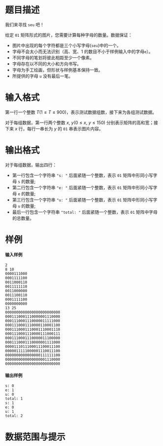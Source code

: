 
# 题目描述

我们来寻找 `seu` 吧！

给定 `01` 矩阵形式的图片，您需要计算每种字母的数量。数据保证：

* 图片中出现的每个字符都是三个小写字母(`seu`)中的一个。
* 字母不会太小而无法识别（高、宽、$1$ 的数目不小于样例输入中的字母`e`）。
* 不同字母的笔划将彼此相距至少一个像素。
* 字母存在以不同的大小和方向书写。
* 字母为手工绘画，但形状与样例基本保持一致。
* 所提供的字母 `u` 没有最后一笔。

# 输入格式

第一行一个整数 $T(1 \leq T \leq 900)$，表示测试数据组数，接下来为各组测试数据。

对于每组数据，第一行两个整数 $x,\ y(0 \leq x,\ y \leq 150$) 分别表示矩阵的高和宽；接下来 $x$ 行，每行一串长为 $y$ 的 `01` 串表示图片内容。

# 输出格式

对于每组数据，输出四行：

* 第一行包含一个字符串 `"s: "` 后面紧随一个整数，表示 `01` 矩阵中形同小写字母 `s` 的数量;
* 第二行包含一个字符串 `"e: "` 后面紧随一个整数，表示 `01` 矩阵中形同小写字母 `e` 的数量;
* 第三行包含一个字符串 `"u: "` 后面紧随一个整数，表示 `01` 矩阵中形同小写字母 `u` 的数量;
* 最后一行包含一个字符串 `"total: "` 后面紧随一个整数，表示 `01` 矩阵中字母的总数量。

# 样例

#### 输入样例

```plain
2
8 10
0000111000
0001111100
0011000110
0011111110
0011000000
0011100110
0001111100
0000000000
13 25
0000000000000000000000000
0001110001110000001110000
0001110001110000011111000
0001110001110000110001100
0001110001110001110001110
0001110001110000111000111
0001110001110000011100000
0001110001110000001111000
0000111011100011100011100
0000011111000001110011100
0000000000000000111111100
0000000000000000001110000
0000000000000000000000000
```

#### 输出样例

```plain
s: 0
e: 1
u: 0
total: 1
s: 1
e: 0
u: 1
total: 2
```

# 数据范围与提示



